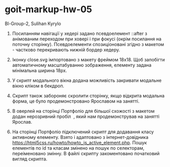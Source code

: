 # goit-markup-hw-05

Bl-Group-2, Sulihan Kyrylo

1. Посиланням навігації у хедері задано псевдоелемент ::after з анімованим переходом при ховері і
   при фокусі (окрім посилання на поточну сторінку). Псевдоелементи спозиціоновані згідно з
   макетом - частково перекривають нижній бордер хедеру.

2. Іконку close.svg імпортовано з макету фреймом 18х18. Щоб запобігти автоматичному масштабуванню
   зображення, елементу задана мінімальна ширина 18px.

3. У скрипт модального вікна додана можливість закривати модальне вікно кліком в бекдроп.

4. Скрипт також забороняє скролити сторінку, якщо відкрита модальна форма, це було продемонстровано
   Ярославом на занятті.

5. В оверлей на сторінці Портфоліо для більшої схожості з макетом додан нерозривний пробіл &nbsp;,
   який нам продемонстрував на занятті Ярослав.

6. На сторінці Портфоліо підключений скрипт для додавання класу активному елементу. Взято і
   адаптовано з інтернет-довідника https://html5css.ru/howto/howto_js_active_element.php. Пошук
   елементів по id та класам змінено на пошук по селекторам, переіменовано змінну. В файлі скрипту
   закоментовано початковий вигляд скрипта.
